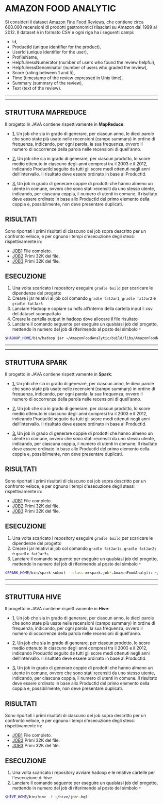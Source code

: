 # AMAZON FOOD ANALYTIC

Si consideri il dataset [Amazon Fine Food Reviews](https://www.kaggle.com/snap/amazon-fine-food-reviews), 
che contiene circa 600.000 recensioni di prodotti gastronomici rilasciati su Amazon 
dal 1999 al 2012. Il dataset è in formato CSV e ogni riga ha i seguenti campi:

* Id,
* ProductId (unique identifier for the product),
* UserId (unique identifier for the user),
* ProfileName,
* HelpfulnessNumerator (number of users who found the review helpful),
* HelpfulnessDenominator (number of users who graded the review),
* Score (rating between 1 and 5),
* Time (timestamp of the review expressed in Unix time),
* Summary (summary of the review),
* Text (text of the review).

- - - -
- - - -

## STRUTTURA MAPREDUCE

Il progetto in JAVA contiene rispettivamente in **MapReduce**:

* [1.](/src/main/java/mapreduce/job1/AmazonFoodAnalytic.java) Un job che sia in grado di generare, per ciascun anno, 
le dieci parole che sono state più usate nelle recensioni (campo summary) in ordine di frequenza, indicando, per ogni parola, 
la sua frequenza, ovvero il numero di occorrenze della parola nelle recensioni di quell’anno.

* [2.](/src/main/java/mapreduce/job2/AmazonFoodAnalytic.java) Un job che sia in grado di generare, per ciascun prodotto, 
lo score medio ottenuto in ciascuno degli anni compresi tra il 2003 e il 2012, indicando ProductId seguito da tutti gli score medi ottenuti 
negli anni dell’intervallo. Il risultato deve essere ordinato in base al ProductId.

* [3.](/src/main/java/mapreduce/job3/AmazonFoodAnalytic.java) Un job in grado di generare coppie di prodotti che hanno almeno un utente in comune, 
ovvero che sono stati recensiti da uno stesso utente, indicando, per ciascuna coppia, il numero di utenti in comune. 
Il risultato deve essere ordinato in base allo ProductId del primo elemento della coppia e, possibilmente, non deve presentare duplicati.

## RISULTATI 

Sono riportati i primi risultati di ciascuno dei job sopra descritto per un confronto veloce,
e per ognuno i tempi d'esecuzione degli stessi rispettivamente in:

* [JOB1](/src/main/resources/job1_result.txt) File completo.
* [JOB2](/src/main/resources/job2_result.txt) Primi 32K del file.
* [JOB3](/src/main/resources/job3_result.txt) Primi 32K del file.

## ESECUZIONE

1. Una volta scaricato i repository eseguire `gradle build` per scaricare le dipendenze del progetto
2. Creare i jar relativi ai job col comando `gradle fatJar1`, `gradle fatJar2` e `gradle fatJar3`
3. Lanciare Hadoop e copiare su hdfs all'interno della cartella input il csv del dataset scompattato
4. Creare la cartella output in hadoop dove allocare il file risultato
5. Lanciare il comando seguente per eseguire un qualsiasi job del progetto, mettendo in numero del job di riferimendo al posto del simbolo ` * `  

```zsh
$HADOOP_HOME/bin/hadoop jar ~/AmazonFoodAnalytic/build/libs/AmazonFoodAnalytic*-all-1.0.0.jar input/Reviews.csv output/result
```

- - - -
- - - -

## STRUTTURA SPARK

Il progetto in JAVA contiene rispettivamente in **Spark**:

* [1.](/src/main/java/mrspark/job1/AmazonFoodAnalytic.java) Un job che sia in grado di generare, per ciascun anno, 
le dieci parole che sono state più usate nelle recensioni (campo summary) in ordine di frequenza, indicando, per ogni parola, 
la sua frequenza, ovvero il numero di occorrenze della parola nelle recensioni di quell’anno.

* [2.](/src/main/java/mrspark/job2/AmazonFoodAnalytic.java) Un job che sia in grado di generare, per ciascun prodotto, 
lo score medio ottenuto in ciascuno degli anni compresi tra il 2003 e il 2012, indicando ProductId seguito da tutti gli score medi ottenuti 
negli anni dell’intervallo. Il risultato deve essere ordinato in base al ProductId.

* [3.](/src/main/java/mrspark/job3/AmazonFoodAnalytic.java) Un job in grado di generare coppie di prodotti che hanno almeno un utente in comune, 
ovvero che sono stati recensiti da uno stesso utente, indicando, per ciascuna coppia, il numero di utenti in comune. 
Il risultato deve essere ordinato in base allo ProductId del primo elemento della coppia e, possibilmente, non deve presentare duplicati.

## RISULTATI 

Sono riportati i primi risultati di ciascuno dei job sopra descritto per un confronto veloce,
e per ognuno i tempi d'esecuzione degli stessi rispettivamente in:

* [JOB1](/src/main/resources/job1s_result.txt) File completo.
* [JOB2](/src/main/resources/job2s_result.txt) Primi 32K del file.
* [JOB3](/src/main/resources/job3s_result.txt) Primi 32K del file.

## ESECUZIONE

1. Una volta scaricato i repository eseguire `gradle build` per scaricare le dipendenze del progetto
2. Creare i jar relativi ai job col comando `gradle fatJar1s`, `gradle fatJar2s` e `gradle fatJar3s`
3. Lanciare il comando seguente per eseguire un qualsiasi job del progetto, mettendo in numero del job di riferimendo al posto del simbolo ` * `  

```zsh
$SPARK_HOME/bin/spark-submit --class mrspark.job*.AmazonFoodAnalytic ~/AmazonFoodAnalytic*s-all-1.0.0.jar ~/Reviews.csv ~/job*_result
```

- - - -
- - - -

## STRUTTURA HIVE

Il progetto in JAVA contiene rispettivamente in **Hive**:

* [1.](/hive/job1.hql) Un job che sia in grado di generare, per ciascun anno, 
le dieci parole che sono state più usate nelle recensioni (campo summary) in ordine di frequenza, indicando, per ogni parola, 
la sua frequenza, ovvero il numero di occorrenze della parola nelle recensioni di quell’anno.

* [2.](/hive/job2.hql) Un job che sia in grado di generare, per ciascun prodotto, 
lo score medio ottenuto in ciascuno degli anni compresi tra il 2003 e il 2012, indicando ProductId seguito da tutti gli score medi ottenuti 
negli anni dell’intervallo. Il risultato deve essere ordinato in base al ProductId.

* [3.](/hive/job3.hql) Un job in grado di generare coppie di prodotti che hanno almeno un utente in comune, 
ovvero che sono stati recensiti da uno stesso utente, indicando, per ciascuna coppia, il numero di utenti in comune. 
Il risultato deve essere ordinato in base allo ProductId del primo elemento della coppia e, possibilmente, non deve presentare duplicati.

## RISULTATI 

Sono riportati i primi risultati di ciascuno dei job sopra descritto per un confronto veloce,
e per ognuno i tempi d'esecuzione degli stessi rispettivamente in:

* [JOB1](/src/main/resources/job1h_result.txt) File completo.
* [JOB2](/src/main/resources/job2h_result.txt) Primi 32K del file.
* [JOB3](/src/main/resources/job3h_result.txt) Primi 32K del file.

## ESECUZIONE

1. Una volta scaricato i repository avviare hadoop e le relative cartelle per l'esecuzione di hive
2. Lanciare il comando seguente per eseguire un qualsiasi job del progetto, mettendo in numero del job di riferimendo al posto del simbolo ` * `  

```zsh
$HIVE_HOME/bin/hive -f ~/hive/job*.hql 
```